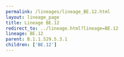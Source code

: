 ```yaml
---
permalink: /lineages/lineage_BE.12.html
layout: lineage_page
title: Lineage BE.12
redirect_to: ../lineage.html?lineage=BE.12
lineage: BE.12
parent: B.1.1.529.5.3.1
children: ['BE.12']
---
```

